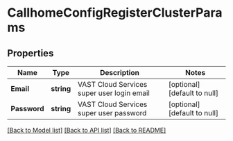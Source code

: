 # CallhomeConfigRegisterClusterParams

## Properties
Name | Type | Description | Notes
------------ | ------------- | ------------- | -------------
**Email** | **string** | VAST Cloud Services super user login email | [optional] [default to null]
**Password** | **string** | VAST Cloud Services super user password | [optional] [default to null]

[[Back to Model list]](../README.md#documentation-for-models) [[Back to API list]](../README.md#documentation-for-api-endpoints) [[Back to README]](../README.md)


